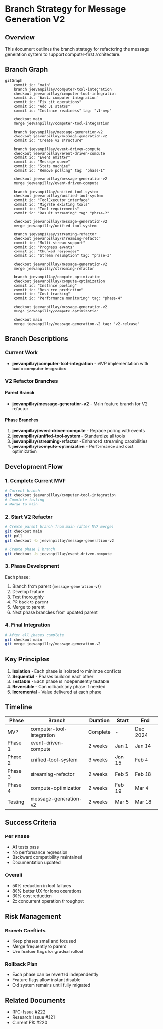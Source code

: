 # Branch Strategy for Message Generation V2

## Overview
This document outlines the branch strategy for refactoring the message generation system to support computer-first architecture.

## Branch Graph

```mermaid
gitGraph
    commit id: "main"
    branch jeevanpillay/computer-tool-integration
    checkout jeevanpillay/computer-tool-integration
    commit id: "Basic computer integration"
    commit id: "Fix git operations"
    commit id: "Add UI status"
    commit id: "Instance readiness" tag: "v1-mvp"
    
    checkout main
    merge jeevanpillay/computer-tool-integration
    
    branch jeevanpillay/message-generation-v2
    checkout jeevanpillay/message-generation-v2
    commit id: "Create v2 structure"
    
    branch jeevanpillay/event-driven-compute
    checkout jeevanpillay/event-driven-compute
    commit id: "Event emitter"
    commit id: "Message queue"
    commit id: "State machine"
    commit id: "Remove polling" tag: "phase-1"
    
    checkout jeevanpillay/message-generation-v2
    merge jeevanpillay/event-driven-compute
    
    branch jeevanpillay/unified-tool-system
    checkout jeevanpillay/unified-tool-system
    commit id: "ToolExecutor interface"
    commit id: "Migrate existing tools"
    commit id: "Tool requirements"
    commit id: "Result streaming" tag: "phase-2"
    
    checkout jeevanpillay/message-generation-v2
    merge jeevanpillay/unified-tool-system
    
    branch jeevanpillay/streaming-refactor
    checkout jeevanpillay/streaming-refactor
    commit id: "Multi-stream support"
    commit id: "Progress events"
    commit id: "Chunked responses"
    commit id: "Stream resumption" tag: "phase-3"
    
    checkout jeevanpillay/message-generation-v2
    merge jeevanpillay/streaming-refactor
    
    branch jeevanpillay/compute-optimization
    checkout jeevanpillay/compute-optimization
    commit id: "Instance pooling"
    commit id: "Resource prediction"
    commit id: "Cost tracking"
    commit id: "Performance monitoring" tag: "phase-4"
    
    checkout jeevanpillay/message-generation-v2
    merge jeevanpillay/compute-optimization
    
    checkout main
    merge jeevanpillay/message-generation-v2 tag: "v2-release"
```

## Branch Descriptions

### Current Work
- **jeevanpillay/computer-tool-integration** - MVP implementation with basic computer integration

### V2 Refactor Branches

#### Parent Branch
- **jeevanpillay/message-generation-v2** - Main feature branch for V2 refactor

#### Phase Branches
1. **jeevanpillay/event-driven-compute** - Replace polling with events
2. **jeevanpillay/unified-tool-system** - Standardize all tools
3. **jeevanpillay/streaming-refactor** - Enhanced streaming capabilities
4. **jeevanpillay/compute-optimization** - Performance and cost optimization

## Development Flow

### 1. Complete Current MVP
```bash
# Current branch
git checkout jeevanpillay/computer-tool-integration
# Complete testing
# Merge to main
```

### 2. Start V2 Refactor
```bash
# Create parent branch from main (after MVP merge)
git checkout main
git pull
git checkout -b jeevanpillay/message-generation-v2

# Create phase 1 branch
git checkout -b jeevanpillay/event-driven-compute
```

### 3. Phase Development
Each phase:
1. Branch from parent (`message-generation-v2`)
2. Develop feature
3. Test thoroughly
4. PR back to parent
5. Merge to parent
6. Next phase branches from updated parent

### 4. Final Integration
```bash
# After all phases complete
git checkout main
git merge jeevanpillay/message-generation-v2
```

## Key Principles

1. **Isolation** - Each phase is isolated to minimize conflicts
2. **Sequential** - Phases build on each other
3. **Testable** - Each phase is independently testable
4. **Reversible** - Can rollback any phase if needed
5. **Incremental** - Value delivered at each phase

## Timeline

| Phase | Branch | Duration | Start | End |
|-------|--------|----------|-------|-----|
| MVP | computer-tool-integration | Complete | - | Dec 2024 |
| Phase 1 | event-driven-compute | 2 weeks | Jan 1 | Jan 14 |
| Phase 2 | unified-tool-system | 3 weeks | Jan 15 | Feb 4 |
| Phase 3 | streaming-refactor | 2 weeks | Feb 5 | Feb 18 |
| Phase 4 | compute-optimization | 2 weeks | Feb 19 | Mar 4 |
| Testing | message-generation-v2 | 2 weeks | Mar 5 | Mar 18 |

## Success Criteria

### Per Phase
- All tests pass
- No performance regression
- Backward compatibility maintained
- Documentation updated

### Overall
- 50% reduction in tool failures
- 80% better UX for long operations
- 30% cost reduction
- 2x concurrent operation throughput

## Risk Management

### Branch Conflicts
- Keep phases small and focused
- Merge frequently to parent
- Use feature flags for gradual rollout

### Rollback Plan
- Each phase can be reverted independently
- Feature flags allow instant disable
- Old system remains until fully migrated

## Related Documents
- RFC: Issue #222
- Research: Issue #221
- Current PR: #220